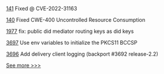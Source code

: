 
[141](https://github.com/hyperledger/fabric-protos/pull/141) Fixed @ CVE-2022-31163

[140](https://github.com/hyperledger/fabric-protos/pull/140) Fixed CWE-400 Uncontrolled Resource Consumption

[1977](https://github.com/hyperledger/aries-cloudagent-python/pull/1977) fix: public did mediator routing keys as did keys

[3697](https://github.com/hyperledger/fabric/pull/3697) Use env variables to initialize the PKCS11 BCCSP

[3696](https://github.com/hyperledger/fabric/pull/3696) Add delivery client logging (backport #3692 release-2.2)


[See more >>>](https://start-here.hyperledger.org/pull-requests)
